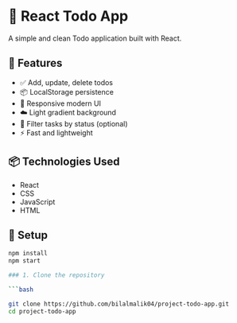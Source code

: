 # 📝 React Todo App

A simple and clean Todo application built with React.

## 🚀 Features
- ✅ Add, update, delete todos
- 📦 LocalStorage persistence
- 🎨 Responsive modern UI
- ☁️ Light gradient background
- 🔎 Filter tasks by status (optional)
- ⚡ Fast and lightweight

## 📦 Technologies Used
- React
- CSS
- JavaScript
- HTML

## 🔧 Setup

```bash
npm install
npm start

### 1. Clone the repository

```bash

git clone https://github.com/bilalmalik04/project-todo-app.git
cd project-todo-app
